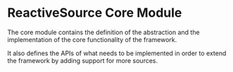 ReactiveSource Core Module
=========

The core module contains the definition of the abstraction and the implementation of the core functionality of the framework.

It also defines the APIs of what needs to be implemented in order to extend the framework by adding support for more sources.


